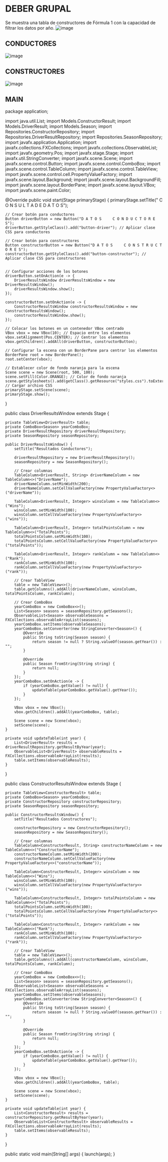 # DEBER GRUPAL
Se muestra una tabla de constructores de Fórmula 1 con la capacidad de filtrar los datos por año.
![image](https://github.com/user-attachments/assets/121ce555-ba5b-41a6-aaa5-286ae90b0699)


## CONDUCTORES
![image](https://github.com/user-attachments/assets/12f3e5c2-87b1-48e8-adcc-545ac36699fe)

## CONSTRUCTORES
![image](https://github.com/user-attachments/assets/116ccb0b-af1f-4911-80e2-ecbc618bbdf7)

## MAIN
package application;

import java.util.List;
import Models.ConstructorResult;
import Models.DriverResult;
import Models.Season;
import Repositories.ConstructorRepository;
import Repositories.DriverResultRepository;
import Repositories.SeasonRepository;
import javafx.application.Application;
import javafx.collections.FXCollections;
import javafx.collections.ObservableList;
import javafx.geometry.Pos;
import javafx.stage.Stage;
import javafx.util.StringConverter;
import javafx.scene.Scene;
import javafx.scene.control.Button;
import javafx.scene.control.ComboBox;
import javafx.scene.control.TableColumn;
import javafx.scene.control.TableView;
import javafx.scene.control.cell.PropertyValueFactory;
import javafx.scene.layout.Background;
import javafx.scene.layout.BackgroundFill;
import javafx.scene.layout.BorderPane;
import javafx.scene.layout.VBox;
import javafx.scene.paint.Color;

@Override
public void start(Stage primaryStage) {
    primaryStage.setTitle("     C  O  N  S  U  L  T  A      D  E      D  A  T  O  S");

    // Crear botón para conductores
    Button driverButton = new Button("D A T O S     C O N D U C T O R E S");
    driverButton.getStyleClass().add("button-driver"); // Aplicar clase CSS para conductores

    // Crear botón para constructores
    Button constructorButton = new Button("D A T O S     C O N S T R U C T O R E S");
    constructorButton.getStyleClass().add("button-constructor"); // Aplicar clase CSS para constructores

    
    // Configurar acciones de los botones
    driverButton.setOnAction(e -> {
        DriverResultsWindow driverResultsWindow = new DriverResultsWindow();
        driverResultsWindow.show();
    });

    constructorButton.setOnAction(e -> {
        ConstructorResultsWindow constructorResultsWindow = new ConstructorResultsWindow();
        constructorResultsWindow.show();
    });

    // Colocar los botones en un contenedor VBox centrado
    VBox vbox = new VBox(10); // Espacio entre los elementos
    vbox.setAlignment(Pos.CENTER); // Centrar los elementos
    vbox.getChildren().addAll(driverButton, constructorButton);

    // Configurar la escena con un BorderPane para centrar los elementos
    BorderPane root = new BorderPane();
    root.setCenter(vbox);

    // Establecer color de fondo naranja para la escena
    Scene scene = new Scene(root, 500, 100);
    scene.setFill(Color.ORANGE); // Color de fondo naranja
    scene.getStylesheets().add(getClass().getResource("styles.css").toExternalForm()); // Cargar archivo CSS
    primaryStage.setScene(scene);
    primaryStage.show();
}


public class DriverResultsWindow extends Stage {

    private TableView<DriverResult> table;
    private ComboBox<Season> yearComboBox;
    private DriverResultRepository driverResultRepository;
    private SeasonRepository seasonRepository;

    public DriverResultsWindow() {
        setTitle("Resultados Conductores");

        driverResultRepository = new DriverResultRepository();
        seasonRepository = new SeasonRepository();

        // Crear columnas
        TableColumn<DriverResult, String> driverNameColumn = new TableColumn<>("DriverName");
        driverNameColumn.setMinWidth(200);
        driverNameColumn.setCellValueFactory(new PropertyValueFactory<>("driverName"));

        TableColumn<DriverResult, Integer> winsColumn = new TableColumn<>("Wins");
        winsColumn.setMinWidth(100);
        winsColumn.setCellValueFactory(new PropertyValueFactory<>("wins"));

        TableColumn<DriverResult, Integer> totalPointsColumn = new TableColumn<>("TotalPoints");
        totalPointsColumn.setMinWidth(100);
        totalPointsColumn.setCellValueFactory(new PropertyValueFactory<>("totalPoints"));

        TableColumn<DriverResult, Integer> rankColumn = new TableColumn<>("Rank");
        rankColumn.setMinWidth(100);
        rankColumn.setCellValueFactory(new PropertyValueFactory<>("rank"));

        // Crear TableView
        table = new TableView<>();
        table.getColumns().addAll(driverNameColumn, winsColumn, totalPointsColumn, rankColumn);

        // Crear ComboBox
        yearComboBox = new ComboBox<>();
        List<Season> seasons = seasonRepository.getSeasons();
        ObservableList<Season> observableSeasons = FXCollections.observableArrayList(seasons);
        yearComboBox.setItems(observableSeasons);
        yearComboBox.setConverter(new StringConverter<Season>() {
            @Override
            public String toString(Season season) {
                return season != null ? String.valueOf(season.getYear()) : "";
            }

            @Override
            public Season fromString(String string) {
                return null;
            }
        });
        yearComboBox.setOnAction(e -> {
            if (yearComboBox.getValue() != null) {
                updateTable(yearComboBox.getValue().getYear());
            }
        });

        VBox vbox = new VBox();
        vbox.getChildren().addAll(yearComboBox, table);

        Scene scene = new Scene(vbox);
        setScene(scene);
    }

    private void updateTable(int year) {
        List<DriverResult> results = driverResultRepository.getResultByYear(year);
        ObservableList<DriverResult> observableResults = FXCollections.observableArrayList(results);
        table.setItems(observableResults);
    }
}


public class ConstructorResultsWindow extends Stage {

    private TableView<ConstructorResult> table;
    private ComboBox<Season> yearComboBox;
    private ConstructorRepository constructorRepository;
    private SeasonRepository seasonRepository;

    public ConstructorResultsWindow() {
        setTitle("Resultados Constructores");

        constructorRepository = new ConstructorRepository();
        seasonRepository = new SeasonRepository();

        // Crear columnas
        TableColumn<ConstructorResult, String> constructorNameColumn = new TableColumn<>("ConstructorName");
        constructorNameColumn.setMinWidth(200);
        constructorNameColumn.setCellValueFactory(new PropertyValueFactory<>("constructorName"));

        TableColumn<ConstructorResult, Integer> winsColumn = new TableColumn<>("Wins");
        winsColumn.setMinWidth(100);
        winsColumn.setCellValueFactory(new PropertyValueFactory<>("wins"));

        TableColumn<ConstructorResult, Integer> totalPointsColumn = new TableColumn<>("TotalPoints");
        totalPointsColumn.setMinWidth(100);
        totalPointsColumn.setCellValueFactory(new PropertyValueFactory<>("totalPoints"));

        TableColumn<ConstructorResult, Integer> rankColumn = new TableColumn<>("Rank");
        rankColumn.setMinWidth(100);
        rankColumn.setCellValueFactory(new PropertyValueFactory<>("rank"));

        // Crear TableView
        table = new TableView<>();
        table.getColumns().addAll(constructorNameColumn, winsColumn, totalPointsColumn, rankColumn);

        // Crear ComboBox
        yearComboBox = new ComboBox<>();
        List<Season> seasons = seasonRepository.getSeasons();
        ObservableList<Season> observableSeasons = FXCollections.observableArrayList(seasons);
        yearComboBox.setItems(observableSeasons);
        yearComboBox.setConverter(new StringConverter<Season>() {
            @Override
            public String toString(Season season) {
                return season != null ? String.valueOf(season.getYear()) : "";
            }

            @Override
            public Season fromString(String string) {
                return null;
            }
        });
        yearComboBox.setOnAction(e -> {
            if (yearComboBox.getValue() != null) {
                updateTable(yearComboBox.getValue().getYear());
            }
        });

        VBox vbox = new VBox();
        vbox.getChildren().addAll(yearComboBox, table);

        Scene scene = new Scene(vbox);
        setScene(scene);
    }

    private void updateTable(int year) {
        List<ConstructorResult> results = constructorRepository.getResultByYear(year);
        ObservableList<ConstructorResult> observableResults = FXCollections.observableArrayList(results);
        table.setItems(observableResults);
    }
}




public static void main(String[] args) {
	launch(args);
}
